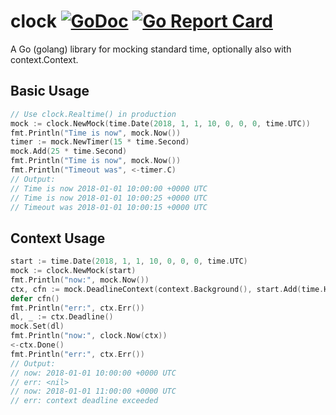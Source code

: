 # clock [![GoDoc](https://godoc.org/github.com/tilinna/clock?status.png)](https://godoc.org/github.com/tilinna/clock) [![Go Report Card](https://goreportcard.com/badge/github.com/tilinna/clock)](https://goreportcard.com/report/github.com/tilinna/clock)

A Go (golang) library for mocking standard time, optionally also with context.Context.

## Basic Usage

```go
// Use clock.Realtime() in production
mock := clock.NewMock(time.Date(2018, 1, 1, 10, 0, 0, 0, time.UTC))
fmt.Println("Time is now", mock.Now())
timer := mock.NewTimer(15 * time.Second)
mock.Add(25 * time.Second)
fmt.Println("Time is now", mock.Now())
fmt.Println("Timeout was", <-timer.C)
// Output:
// Time is now 2018-01-01 10:00:00 +0000 UTC
// Time is now 2018-01-01 10:00:25 +0000 UTC
// Timeout was 2018-01-01 10:00:15 +0000 UTC
```

## Context Usage

```go
start := time.Date(2018, 1, 1, 10, 0, 0, 0, time.UTC)
mock := clock.NewMock(start)
fmt.Println("now:", mock.Now())
ctx, cfn := mock.DeadlineContext(context.Background(), start.Add(time.Hour))
defer cfn()
fmt.Println("err:", ctx.Err())
dl, _ := ctx.Deadline()
mock.Set(dl)
fmt.Println("now:", clock.Now(ctx))
<-ctx.Done()
fmt.Println("err:", ctx.Err())
// Output:
// now: 2018-01-01 10:00:00 +0000 UTC
// err: <nil>
// now: 2018-01-01 11:00:00 +0000 UTC
// err: context deadline exceeded
```
